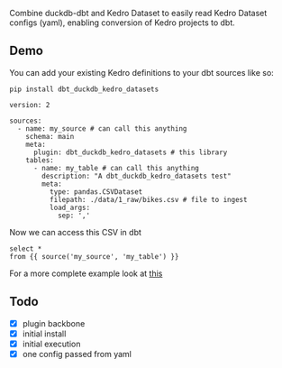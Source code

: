 Combine duckdb-dbt and Kedro Dataset to easily read Kedro Dataset configs (yaml), enabling conversion of Kedro projects to dbt.

## Demo

You can add your existing Kedro definitions to your dbt sources like so:

`pip install dbt_duckdb_kedro_datasets`

```
version: 2

sources:
  - name: my_source # can call this anything
    schema: main
    meta:
      plugin: dbt_duckdb_kedro_datasets # this library
    tables:
      - name: my_table # can call this anything
        description: "A dbt_duckdb_kedro_datasets test"
        meta:
          type: pandas.CSVDataset
          filepath: ./data/1_raw/bikes.csv # file to ingest
          load_args:
            sep: ','
```

Now we can access this CSV in dbt

```
select *
from {{ source('my_source', 'my_table') }}
```

For a more complete example look at [this](example/example_dbt)

## Todo

-[x] plugin backbone
-[x] initial install
-[x] initial execution
-[x] one config passed from yaml
